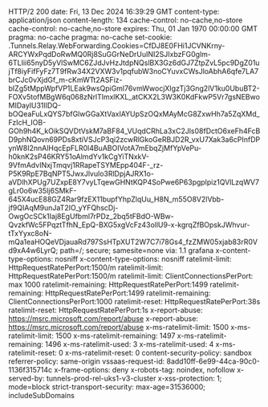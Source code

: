 HTTP/2 200 
date: Fri, 13 Dec 2024 16:39:29 GMT
content-type: application/json
content-length: 134
cache-control: no-cache,no-store
cache-control: no-cache,no-store
expires: Thu, 01 Jan 1970 00:00:00 GMT
pragma: no-cache
pragma: no-cache
set-cookie: .Tunnels.Relay.WebForwarding.Cookies=CfDJ8E0FHi1JCVNKrny-ARCYWxPqdDoRwMQ0Rj8SuGGrNeDrUuINI2SJIxbzFG0glm-6TLIii65nyD5yVlSwMC6ZJdJvHzJtdpNQslBX3Gz6dGJ7ZtpZvL5pc9DgZ01ujTf8iyFifFyFz7T9fRw34X2VXW3v1pqfubW3noCYuvxCWsJloAbhA6qfe7LA7brCJc0vXjdGf_m-cKmWTt2ASFiz-bIZg5tMppWpfVP1LEak9wsQpiGml76vmWwocjXIgzTj3Gng2lV1ku0UbuBT2-FOXv5tofMBgW6q068zNrlTlmxlKXL_atCKX2L3W3K0KdFkwP5Vr7gsNEBwoMIDaylU31IlDQ-bOQeaFuLxQYS7bfGlwGGaXtVaxIAYUpSzOQxMAyMcG8ZxwHh7a5ZqXMd_FzIcH_IOB-GOh9h4K_kOikSQVDtVskM7aBF84_VUqdCRhLa3xC2Jls08fDctO6xeFh4FcBD9phNQovn69PDs8xtiVSJcP3qi2zcwRlGkoGeRBJD2R_vxU7Xak3a6cPInfDPynW8I2nnAlHqcEpFLR0l4BuABOIVotA7mEbqZjMfYpVePu-h0knK2sP46KRY51oAlmdYv1kCgYiTNxkV-9VfmAdvINxjTmqvj1RRapeTSYMEpp404F-_rz-P5K9RpE7BqNPT5JwxJlvulo3RlDpjAJRX1o-aVDlhXPUg7UZxpE8Y7vyLTqewGHNtKQP4SoPwe6P63pgplpiz1QVlLzqWV7gLr0o6w35Ij6SMkF-645X4ucE88GZ4Rar9fzEX11bupfYhpZlqUu_H8N_m55O8V2lVbb-jf9QIAqM9unJaT2IO_yYFQhscDj-OwgOcSCk1Iaj8EgUfbml7rPDz_2bq5tFBdO-WBw-QvzkfWc5FPqztTfhN_EpQ-BXG5xgVcFz43ollU9-x-kgrqZfBOpskJWhvur-tTxYyxc8oN-mQa1eaHOQeVDjauaRd797SsHTpXUT2W7C7i78Gs4_fzZMW05xjab83rR0Vd9xA4w6LyrQ; path=/; secure; samesite=none
via: 1.1 grafana
x-content-type-options: nosniff
x-content-type-options: nosniff
ratelimit-limit: HttpRequestRatePerPort:1500/m
ratelimit-limit: HttpRequestRatePerPort:1500/m
ratelimit-limit: ClientConnectionsPerPort: max 1000
ratelimit-remaining: HttpRequestRatePerPort:1499
ratelimit-remaining: HttpRequestRatePerPort:1499
ratelimit-remaining: ClientConnectionsPerPort:1000
ratelimit-reset: HttpRequestRatePerPort:38s
ratelimit-reset: HttpRequestRatePerPort:1s
x-report-abuse: https://msrc.microsoft.com/report/abuse
x-report-abuse: https://msrc.microsoft.com/report/abuse
x-ms-ratelimit-limit: 1500
x-ms-ratelimit-limit: 1500
x-ms-ratelimit-remaining: 1497
x-ms-ratelimit-remaining: 1496
x-ms-ratelimit-used: 3
x-ms-ratelimit-used: 4
x-ms-ratelimit-reset: 0
x-ms-ratelimit-reset: 0
content-security-policy: sandbox
referrer-policy: same-origin
vssaas-request-id: 8add10ff-6e99-44ca-90c0-1136f315714c
x-frame-options: deny
x-robots-tag: noindex, nofollow
x-served-by: tunnels-prod-rel-uks1-v3-cluster
x-xss-protection: 1; mode=block
strict-transport-security: max-age=31536000; includeSubDomains

